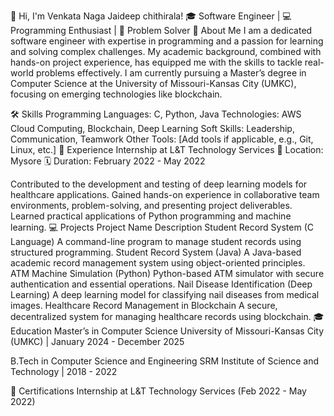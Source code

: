 👋 Hi, I'm  Venkata Naga Jaideep chithirala!
🎓 Software Engineer | 💻 Programming Enthusiast | 🚀 Problem Solver
🌟 About Me
I am a dedicated software engineer with expertise in programming and a passion for learning and solving complex challenges. My academic background, combined with hands-on project experience, has equipped me with the skills to tackle real-world problems effectively. I am currently pursuing a Master’s degree in Computer Science at the University of Missouri-Kansas City (UMKC), focusing on emerging technologies like blockchain.

🛠️ Skills
Programming Languages: C, Python, Java
Technologies: AWS Cloud Computing, Blockchain, Deep Learning
Soft Skills: Leadership, Communication, Teamwork
Other Tools: [Add tools if applicable, e.g., Git, Linux, etc.]
💼 Experience
Internship at L&T Technology Services
📍 Location: Mysore
🗓️ Duration: February 2022 - May 2022

Contributed to the development and testing of deep learning models for healthcare applications.
Gained hands-on experience in collaborative team environments, problem-solving, and presenting project deliverables.
Learned practical applications of Python programming and machine learning.
💻 Projects
Project Name	Description
Student Record System (C Language)	A command-line program to manage student records using structured programming.
Student Record System (Java)	A Java-based academic record management system using object-oriented principles.
ATM Machine Simulation (Python)	Python-based ATM simulator with secure authentication and essential operations.
Nail Disease Identification (Deep Learning)	A deep learning model for classifying nail diseases from medical images.
Healthcare Record Management in Blockchain	A secure, decentralized system for managing healthcare records using blockchain.
🎓 Education
Master’s in Computer Science
University of Missouri-Kansas City (UMKC) | January 2024 - December 2025

B.Tech in Computer Science and Engineering
SRM Institute of Science and Technology | 2018 - 2022

📜 Certifications
Internship at L&T Technology Services (Feb 2022 - May 2022)
